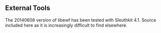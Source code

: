 External Tools
-------------------------------------------------------------------

The 20140608 version of libewf has been tested with Sleuthkit 4.1. Source included here as it is
increasingly difficult to find elsewhere.